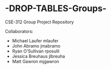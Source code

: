 # -DROP-TABLES-Groups-
CSE-312 Group Project Repository

Collaborators:
- Michael Laufer mlaufer
- John Abramo jmabramo
- Ryan O'Sullivan rposulli
- Jessica Breuhaus jlbreuha
- Matt Gawron mjgawron
